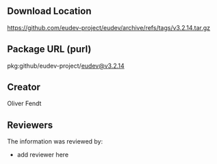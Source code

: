## Download Location

https://github.com/eudev-project/eudev/archive/refs/tags/v3.2.14.tar.gz

## Package URL (purl)

pkg:github/eudev-project/eudev@v3.2.14

## Creator

Oliver Fendt

## Reviewers

The information was reviewed by:

* add reviewer here
